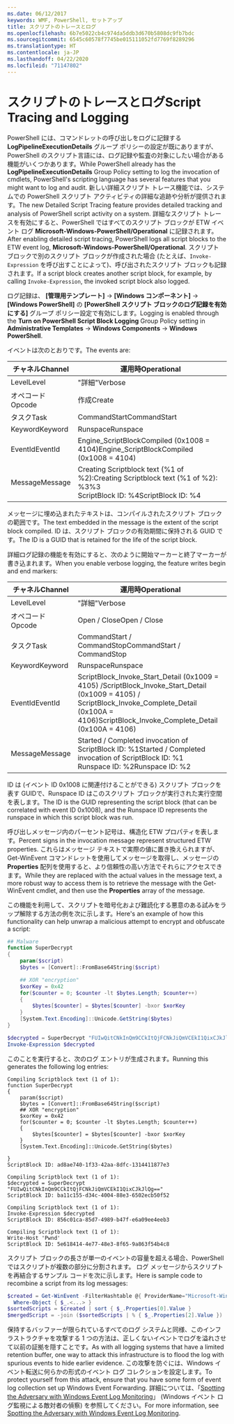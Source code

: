 ```yaml
---
ms.date: 06/12/2017
keywords: WMF, PowerShell, セットアップ
title: スクリプトのトレースとログ
ms.openlocfilehash: 6b7e5022cb4c974da5ddb3d670b5808dc9fb7bdc
ms.sourcegitcommit: 6545c60578f7745be015111052fd7769f8289296
ms.translationtype: HT
ms.contentlocale: ja-JP
ms.lasthandoff: 04/22/2020
ms.locfileid: "71147802"
---
```

# <a name="script-tracing-and-logging"></a><span data-ttu-id="599ab-103">スクリプトのトレースとログ</span><span class="sxs-lookup"><span data-stu-id="599ab-103">Script Tracing and Logging</span></span>

<span data-ttu-id="599ab-104">PowerShell には、コマンドレットの呼び出しをログに記録する **LogPipelineExecutionDetails** グループ ポリシーの設定が既にありますが、PowerShell のスクリプト言語には、ログ記録や監査の対象にしたい場合がある機能がいくつかあります。</span><span class="sxs-lookup"><span data-stu-id="599ab-104">While PowerShell already has the **LogPipelineExecutionDetails** Group Policy setting to log the invocation of cmdlets, PowerShell's scripting language has several features that you might want to log and audit.</span></span> <span data-ttu-id="599ab-105">新しい詳細スクリプト トレース機能では、システムでの PowerShell スクリプト アクティビティの詳細な追跡や分析が提供されます。</span><span class="sxs-lookup"><span data-stu-id="599ab-105">The new Detailed Script Tracing feature provides detailed tracking and analysis of PowerShell script activity on a system.</span></span> <span data-ttu-id="599ab-106">詳細なスクリプト トレースを有効にすると、PowerShell ではすべてのスクリプト ブロックが ETW イベント ログ **Microsoft-Windows-PowerShell/Operational** に記録されます。</span><span class="sxs-lookup"><span data-stu-id="599ab-106">After enabling detailed script tracing, PowerShell logs all script blocks to the ETW event log, **Microsoft-Windows-PowerShell/Operational**.</span></span> <span data-ttu-id="599ab-107">スクリプト ブロックで別のスクリプト ブロックが作成された場合 (たとえば、`Invoke-Expression` を呼び出すことによって)、呼び出されたスクリプト ブロックも記録されます。</span><span class="sxs-lookup"><span data-stu-id="599ab-107">If a script block creates another script block, for example, by calling `Invoke-Expression`, the invoked script block also logged.</span></span>

<span data-ttu-id="599ab-108">ログ記録は、 **[管理用テンプレート]**  ->  **[Windows コンポーネント]**  ->  **[Windows PowerShell]** の **[PowerShell スクリプト ブロックのログ記録を有効にする]** グループ ポリシー設定で有効にします。</span><span class="sxs-lookup"><span data-stu-id="599ab-108">Logging is enabled through the **Turn on PowerShell Script Block Logging** Group Policy setting in **Administrative Templates** -> **Windows Components** -> **Windows PowerShell**.</span></span>

<span data-ttu-id="599ab-109">イベントは次のとおりです。</span><span class="sxs-lookup"><span data-stu-id="599ab-109">The events are:</span></span>

| <span data-ttu-id="599ab-110">チャネル</span><span class="sxs-lookup"><span data-stu-id="599ab-110">Channel</span></span> |                               <span data-ttu-id="599ab-111">運用時</span><span class="sxs-lookup"><span data-stu-id="599ab-111">Operational</span></span>                               |
| ------- | ----------------------------------------------------------------------- |
| <span data-ttu-id="599ab-112">Level</span><span class="sxs-lookup"><span data-stu-id="599ab-112">Level</span></span>   | <span data-ttu-id="599ab-113">"詳細"</span><span class="sxs-lookup"><span data-stu-id="599ab-113">Verbose</span></span>                                                                 |
| <span data-ttu-id="599ab-114">オペコード</span><span class="sxs-lookup"><span data-stu-id="599ab-114">Opcode</span></span>  | <span data-ttu-id="599ab-115">作成</span><span class="sxs-lookup"><span data-stu-id="599ab-115">Create</span></span>                                                                  |
| <span data-ttu-id="599ab-116">タスク</span><span class="sxs-lookup"><span data-stu-id="599ab-116">Task</span></span>    | <span data-ttu-id="599ab-117">CommandStart</span><span class="sxs-lookup"><span data-stu-id="599ab-117">CommandStart</span></span>                                                            |
| <span data-ttu-id="599ab-118">Keyword</span><span class="sxs-lookup"><span data-stu-id="599ab-118">Keyword</span></span> | <span data-ttu-id="599ab-119">Runspace</span><span class="sxs-lookup"><span data-stu-id="599ab-119">Runspace</span></span>                                                                |
| <span data-ttu-id="599ab-120">EventId</span><span class="sxs-lookup"><span data-stu-id="599ab-120">EventId</span></span> | <span data-ttu-id="599ab-121">Engine_ScriptBlockCompiled (0x1008 = 4104)</span><span class="sxs-lookup"><span data-stu-id="599ab-121">Engine_ScriptBlockCompiled (0x1008 = 4104)</span></span>                              |
| <span data-ttu-id="599ab-122">Message</span><span class="sxs-lookup"><span data-stu-id="599ab-122">Message</span></span> | <span data-ttu-id="599ab-123">Creating Scriptblock text (%1 of %2):</span><span class="sxs-lookup"><span data-stu-id="599ab-123">Creating Scriptblock text (%1 of %2):</span></span> </br> <span data-ttu-id="599ab-124">%3</span><span class="sxs-lookup"><span data-stu-id="599ab-124">%3</span></span> </br> <span data-ttu-id="599ab-125">ScriptBlock ID: %4</span><span class="sxs-lookup"><span data-stu-id="599ab-125">ScriptBlock ID: %4</span></span> |


<span data-ttu-id="599ab-126">メッセージに埋め込まれたテキストは、コンパイルされたスクリプト ブロックの範囲です。</span><span class="sxs-lookup"><span data-stu-id="599ab-126">The text embedded in the message is the extent of the script block compiled.</span></span> <span data-ttu-id="599ab-127">ID は、スクリプト ブロックの有効期間に保持される GUID です。</span><span class="sxs-lookup"><span data-stu-id="599ab-127">The ID is a GUID that is retained for the life of the script block.</span></span>

<span data-ttu-id="599ab-128">詳細ログ記録の機能を有効にすると、次のように開始マーカーと終了マーカーが書き込まれます。</span><span class="sxs-lookup"><span data-stu-id="599ab-128">When you enable verbose logging, the feature writes begin and end markers:</span></span>

| <span data-ttu-id="599ab-129">チャネル</span><span class="sxs-lookup"><span data-stu-id="599ab-129">Channel</span></span> |                                 <span data-ttu-id="599ab-130">運用時</span><span class="sxs-lookup"><span data-stu-id="599ab-130">Operational</span></span>                                |
| ------- | -------------------------------------------------------------------------- |
| <span data-ttu-id="599ab-131">Level</span><span class="sxs-lookup"><span data-stu-id="599ab-131">Level</span></span>   | <span data-ttu-id="599ab-132">"詳細"</span><span class="sxs-lookup"><span data-stu-id="599ab-132">Verbose</span></span>                                                                    |
| <span data-ttu-id="599ab-133">オペコード</span><span class="sxs-lookup"><span data-stu-id="599ab-133">Opcode</span></span>  | <span data-ttu-id="599ab-134">Open / Close</span><span class="sxs-lookup"><span data-stu-id="599ab-134">Open / Close</span></span>                                                               |
| <span data-ttu-id="599ab-135">タスク</span><span class="sxs-lookup"><span data-stu-id="599ab-135">Task</span></span>    | <span data-ttu-id="599ab-136">CommandStart / CommandStop</span><span class="sxs-lookup"><span data-stu-id="599ab-136">CommandStart / CommandStop</span></span>                                                 |
| <span data-ttu-id="599ab-137">Keyword</span><span class="sxs-lookup"><span data-stu-id="599ab-137">Keyword</span></span> | <span data-ttu-id="599ab-138">Runspace</span><span class="sxs-lookup"><span data-stu-id="599ab-138">Runspace</span></span>                                                                   |
| <span data-ttu-id="599ab-139">EventId</span><span class="sxs-lookup"><span data-stu-id="599ab-139">EventId</span></span> | <span data-ttu-id="599ab-140">ScriptBlock\_Invoke\_Start\_Detail (0x1009 = 4105) /</span><span class="sxs-lookup"><span data-stu-id="599ab-140">ScriptBlock\_Invoke\_Start\_Detail (0x1009 = 4105) /</span></span> </br> <span data-ttu-id="599ab-141">ScriptBlock\_Invoke\_Complete\_Detail (0x100A = 4106)</span><span class="sxs-lookup"><span data-stu-id="599ab-141">ScriptBlock\_Invoke\_Complete\_Detail (0x100A = 4106)</span></span> |
| <span data-ttu-id="599ab-142">Message</span><span class="sxs-lookup"><span data-stu-id="599ab-142">Message</span></span> | <span data-ttu-id="599ab-143">Started / Completed invocation of ScriptBlock ID: %1</span><span class="sxs-lookup"><span data-stu-id="599ab-143">Started / Completed invocation of ScriptBlock ID: %1</span></span> </br> <span data-ttu-id="599ab-144">Runspace ID: %2</span><span class="sxs-lookup"><span data-stu-id="599ab-144">Runspace ID: %2</span></span> |

<span data-ttu-id="599ab-145">ID は (イベント ID 0x1008 に関連付けることができる) スクリプト ブロックを表す GUIDで、Runspace ID はこのスクリプト ブロックが実行された実行空間を表します。</span><span class="sxs-lookup"><span data-stu-id="599ab-145">The ID is the GUID representing the script block (that can be correlated with event ID 0x1008), and the Runspace ID represents the runspace in which this script block was run.</span></span>

<span data-ttu-id="599ab-146">呼び出しメッセージ内のパーセント記号は、構造化 ETW プロパティを表します。</span><span class="sxs-lookup"><span data-stu-id="599ab-146">Percent signs in the invocation message represent structured ETW properties.</span></span> <span data-ttu-id="599ab-147">これらはメッセージ テキストで実際の値に置き換えられますが、Get-WinEvent コマンドレットを使用してメッセージを取得し、メッセージの **Properties** 配列を使用すると、より信頼性の高い方法でそれらにアクセスできます。</span><span class="sxs-lookup"><span data-stu-id="599ab-147">While they are replaced with the actual values in the message text, a more robust way to access them is to retrieve the message with the Get-WinEvent cmdlet, and then use the **Properties** array of the message.</span></span>

<span data-ttu-id="599ab-148">この機能を利用して、スクリプトを暗号化および難読化する悪意のある試みをラップ解除する方法の例を次に示します。</span><span class="sxs-lookup"><span data-stu-id="599ab-148">Here's an example of how this functionality can help unwrap a malicious attempt to encrypt and obfuscate a script:</span></span>

```powershell
## Malware
function SuperDecrypt
{
    param($script)
    $bytes = [Convert]::FromBase64String($script)

    ## XOR "encryption"
    $xorKey = 0x42
    for($counter = 0; $counter -lt $bytes.Length; $counter++)
    {
        $bytes[$counter] = $bytes[$counter] -bxor $xorKey
    }
    [System.Text.Encoding]::Unicode.GetString($bytes)
}

$decrypted = SuperDecrypt "FUIwQitCNkInQm9CCkItQjFCNkJiQmVCEkI1QixCJkJlQg=="
Invoke-Expression $decrypted
```

<span data-ttu-id="599ab-149">このことを実行すると、次のログ エントリが生成されます。</span><span class="sxs-lookup"><span data-stu-id="599ab-149">Running this generates the following log entries:</span></span>

```Output
Compiling Scriptblock text (1 of 1):
function SuperDecrypt
{
    param($script)
    $bytes = [Convert]::FromBase64String($script)
    ## XOR "encryption"
    $xorKey = 0x42
    for($counter = 0; $counter -lt $bytes.Length; $counter++)
    {
        $bytes[$counter] = $bytes[$counter] -bxor $xorKey
    }
    [System.Text.Encoding]::Unicode.GetString($bytes)

}
ScriptBlock ID: ad8ae740-1f33-42aa-8dfc-1314411877e3

Compiling Scriptblock text (1 of 1):
$decrypted = SuperDecrypt "FUIwQitCNkInQm9CCkItQjFCNkJiQmVCEkI1QixCJkJlQg=="
ScriptBlock ID: ba11c155-d34c-4004-88e3-6502ecb50f52

Compiling Scriptblock text (1 of 1):
Invoke-Expression $decrypted
ScriptBlock ID: 856c01ca-85d7-4989-b47f-e6a09ee4eeb3

Compiling Scriptblock text (1 of 1):
Write-Host 'Pwnd'
ScriptBlock ID: 5e618414-4e77-48e3-8f65-9a863f54b4c8
```

スクリプト ブロックの長さが単一のイベントの容量を超える場合、PowerShell ではスクリプトが複数の部分に分割されます。 <span data-ttu-id="599ab-151">ログ メッセージからスクリプトを再結合するサンプル コードを次に示します。</span><span class="sxs-lookup"><span data-stu-id="599ab-151">Here is sample code to recombine a script from its log messages:</span></span>

```powershell
$created = Get-WinEvent -FilterHashtable @{ ProviderName="Microsoft-Windows-PowerShell"; Id = 4104 } |
  Where-Object { $_.<...> }
$sortedScripts = $created | sort { $_.Properties[0].Value }
$mergedScript = -join ($sortedScripts | % { $_.Properties[2].Value })
```

<span data-ttu-id="599ab-152">保持するバッファーが限られているすべてのログ システムと同様、このインフラストラクチャを攻撃する 1 つの方法は、正しくないイベントでログを溢れさせて以前の証拠を隠すことです。</span><span class="sxs-lookup"><span data-stu-id="599ab-152">As with all logging systems that have a limited retention buffer, one way to attack this infrastructure is to flood the log with spurious events to hide earlier evidence.</span></span> <span data-ttu-id="599ab-153">この攻撃を防ぐには、Windows イベント転送に何らかの形式のイベント ログ コレクションを設定します。</span><span class="sxs-lookup"><span data-stu-id="599ab-153">To protect yourself from this attack, ensure that you have some form of event log collection set up Windows Event Forwarding.</span></span> <span data-ttu-id="599ab-154">詳細については、「[Spotting the Adversary with Windows Event Log Monitoring](https://apps.nsa.gov/iaarchive/library/reports/spotting-the-adversary-with-windows-event-log-monitoring.cfm)」 (Windows イベント ログ監視による敵対者の偵察) を参照してください。</span><span class="sxs-lookup"><span data-stu-id="599ab-154">For more information, see [Spotting the Adversary with Windows Event Log Monitoring](https://apps.nsa.gov/iaarchive/library/reports/spotting-the-adversary-with-windows-event-log-monitoring.cfm).</span></span>